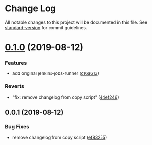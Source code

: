 # Change Log

All notable changes to this project will be documented in this file. See [standard-version](https://github.com/conventional-changelog/standard-version) for commit guidelines.

<a name="0.1.0"></a>

# [0.1.0](https://github.com/Bielik20/jenkins-jobs-runner/compare/v0.0.1...v0.1.0) (2019-08-12)

### Features

- add original jenkins-jobs-runner ([c16a613](https://github.com/Bielik20/jenkins-jobs-runner/commit/c16a613))

### Reverts

- "fix: remove changelog from copy script" ([44ef246](https://github.com/Bielik20/jenkins-jobs-runner/commit/44ef246))

<a name="0.0.1"></a>

## 0.0.1 (2019-08-12)

### Bug Fixes

- remove changelog from copy script ([ef83255](https://github.com/Bielik20/jenkins-jobs-runner/commit/ef83255))

